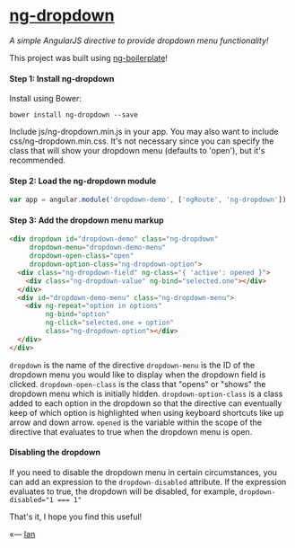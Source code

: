 # [ng-dropdown](http://ianwalter.github.io/ng-dropdown/)
*A simple AngularJS directive to provide dropdown menu functionality!*

This project was built using [ng-boilerplate](https://github.com/ianwalter/ng-boilerplate)!

#### Step 1: Install ng-dropdown

Install using Bower:

```
bower install ng-dropdown --save
```

Include js/ng-dropdown.min.js in your app. You may also want to include css/ng-dropdown.min.css. It's not necessary
since you can specify the class that will show your dropdown menu (defaults to 'open'), but it's recommended.

#### Step 2: Load the ng-dropdown module

```javascript
var app = angular.module('dropdown-demo', ['ngRoute', 'ng-dropdown'])
```

#### Step 3: Add the dropdown menu markup

```html
<div dropdown id="dropdown-demo" class="ng-dropdown"
     dropdown-menu="dropdown-demo-menu"
     dropdown-open-class="open"
     dropdown-option-class="ng-dropdown-option">
  <div class="ng-dropdown-field" ng-class="{ 'active': opened }">
    <div class="ng-dropdown-value" ng-bind="selected.one"></div>
  </div>
  <div id="dropdown-demo-menu" class="ng-dropdown-menu">
    <div ng-repeat="option in options"
         ng-bind="option"
         ng-click="selected.one = option"
         class="ng-dropdown-option"></div>
  </div>
</div>
```

```dropdown``` is the name of the directive
```dropdown-menu``` is the ID of the dropdown menu you would like to display when the dropdown field is clicked.
```dropdown-open-class``` is the class that "opens" or "shows" the dropdown menu which is initially hidden.
```dropdown-option-class``` is a class added to each option in the dropdown so that the directive can eventually keep
 of which option is highlighted when using keyboard shortcuts like up arrow and down arrow.
```opened``` is the variable within the scope of the directive that evaluates to true when the dropdown menu is open.


#### Disabling the dropdown

If you need to disable the dropdown menu in certain circumstances, you can add an expression to the
 ```dropdown-disabled``` attribute. If the expression evaluates to true, the dropdown will be
 disabled, for example, ```dropdown-disabled="1 === 1"```

That's it, I hope you find this useful!

«–– [Ian](http://ianvonwalter.com)
